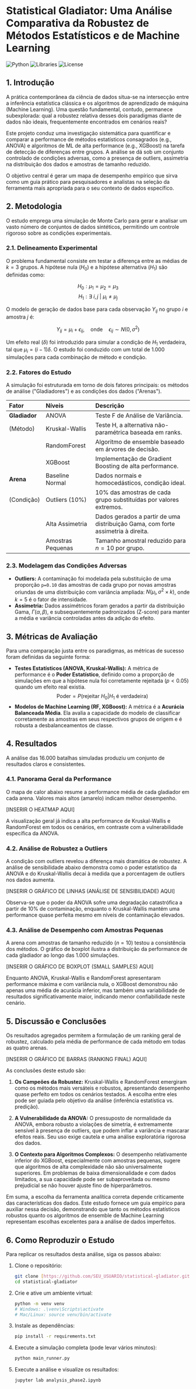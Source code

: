 # Statistical Gladiator: Uma Análise Comparativa da Robustez de Métodos Estatísticos e de Machine Learning

![Python](https://img.shields.io/badge/Python-3.9%2B-blue.svg)
![Libraries](https://img.shields.io/badge/Bibliotecas-Pandas%20%7C%20Scikit--Learn%20%7C%20XGBoost-orange.svg)
![License](https://img.shields.io/badge/Licen%C3%A7a-MIT-green.svg)

## 1. Introdução

A prática contemporânea da ciência de dados situa-se na intersecção entre a inferência estatística clássica e os algoritmos de aprendizado de máquina (Machine Learning). Uma questão fundamental, contudo, permanece subexplorada: qual a robustez relativa desses dois paradigmas diante de dados não ideais, frequentemente encontrados em cenários reais?

Este projeto conduz uma investigação sistemática para quantificar e comparar a performance de métodos estatísticos consagrados (e.g., ANOVA) e algoritmos de ML de alta performance (e.g., XGBoost) na tarefa de detecção de diferenças entre grupos. A análise se dá sob um conjunto controlado de condições adversas, como a presença de outliers, assimetria na distribuição dos dados e amostras de tamanho reduzido.

O objetivo central é gerar um mapa de desempenho empírico que sirva como um guia prático para pesquisadores e analistas na seleção da ferramenta mais apropriada para o seu contexto de dados específico.

## 2. Metodologia

O estudo emprega uma simulação de Monte Carlo para gerar e analisar um vasto número de conjuntos de dados sintéticos, permitindo um controle rigoroso sobre as condições experimentais.

### 2.1. Delineamento Experimental

O problema fundamental consiste em testar a diferença entre as médias de $k=3$ grupos. A hipótese nula ($H_0$) e a hipótese alternativa ($H_1$) são definidas como:

$$H_0: \mu_1 = \mu_2 = \mu_3$$
$$H_1: \exists \ i,j \ | \ \mu_i \neq \mu_j$$

O modelo de geração de dados base para cada observação $Y_{ij}$ no grupo $i$ e amostra $j$ é:

$$Y_{ij} = \mu_i + \epsilon_{ij}, \quad \text{onde} \quad \epsilon_{ij} \sim N(0, \sigma^2)$$

Um efeito real ($\delta$) foi introduzido para simular a condição de $H_1$ verdadeira, tal que $\mu_i = (i-1)\delta$. O estudo foi conduzido com um total de 1.000 simulações para cada combinação de método e condição.

### 2.2. Fatores do Estudo

A simulação foi estruturada em torno de dois fatores principais: os métodos de análise ("Gladiadores") e as condições dos dados ("Arenas").

| Fator | Níveis | Descrição |
| :--- | :--- | :--- |
| **Gladiador** | ANOVA | Teste F de Análise de Variância. |
| (Método) | Kruskal-Wallis | Teste H, a alternativa não-paramétrica baseada em ranks. |
| | RandomForest | Algoritmo de ensemble baseado em árvores de decisão. |
| | XGBoost | Implementação de Gradient Boosting de alta performance. |
| **Arena** | Baseline Normal | Dados normais e homocedásticos, condição ideal. |
| (Condição) | Outliers (10%) | 10% das amostras de cada grupo substituídas por valores extremos. |
| | Alta Assimetria | Dados gerados a partir de uma distribuição Gama, com forte assimetria à direita. |
| | Amostras Pequenas | Tamanho amostral reduzido para $n=10$ por grupo. |

### 2.3. Modelagem das Condições Adversas

* **Outliers:** A contaminação foi modelada pela substituição de uma proporção `p=0.10` das amostras de cada grupo por novas amostras oriundas de uma distribuição com variância ampliada: $N(\mu_i, \sigma^2 \times k)$, onde $k=5$ é o fator de intensidade.
* **Assimetria:** Dados assimétricos foram gerados a partir da distribuição Gama, $\Gamma(\alpha, \beta)$, e subsequentemente padronizados (Z-score) para manter a média e variância controladas antes da adição do efeito.

## 3. Métricas de Avaliação

Para uma comparação justa entre os paradigmas, as métricas de sucesso foram definidas da seguinte forma:

* **Testes Estatísticos (ANOVA, Kruskal-Wallis):** A métrica de performance é o **Poder Estatístico**, definido como a proporção de simulações em que a hipótese nula foi corretamente rejeitada ($p < 0.05$) quando um efeito real existia.
    $$ \text{Poder} = P(\text{rejeitar } H_0 | H_1 \text{ é verdadeira}) $$
* **Modelos de Machine Learning (RF, XGBoost):** A métrica é a **Acurácia Balanceada Média**. Ela avalia a capacidade do modelo de classificar corretamente as amostras em seus respectivos grupos de origem e é robusta a desbalanceamentos de classe.

## 4. Resultados

A análise das 16.000 batalhas simuladas produziu um conjunto de resultados claros e consistentes.

### 4.1. Panorama Geral da Performance

O mapa de calor abaixo resume a performance média de cada gladiador em cada arena. Valores mais altos (amarelo) indicam melhor desempenho.

[INSERIR O HEATMAP AQUI]

A visualização geral já indica a alta performance de Kruskal-Wallis e RandomForest em todos os cenários, em contraste com a vulnerabilidade específica da ANOVA.

### 4.2. Análise de Robustez a Outliers

A condição com outliers revelou a diferença mais dramática de robustez. A análise de sensibilidade abaixo demonstra como o poder estatístico da ANOVA e do Kruskal-Wallis decai à medida que a porcentagem de outliers nos dados aumenta.

[INSERIR O GRÁFICO DE LINHAS (ANÁLISE DE SENSIBILIDADE) AQUI]

Observa-se que o poder da ANOVA sofre uma degradação catastrófica a partir de 10% de contaminação, enquanto o Kruskal-Wallis mantém uma performance quase perfeita mesmo em níveis de contaminação elevados.

### 4.3. Análise de Desempenho com Amostras Pequenas

A arena com amostras de tamanho reduzido ($n=10$) testou a consistência dos métodos. O gráfico de boxplot ilustra a distribuição da performance de cada gladiador ao longo das 1.000 simulações.

[INSERIR O GRÁFICO DE BOXPLOT (SMALL SAMPLES) AQUI]

Enquanto ANOVA, Kruskal-Wallis e RandomForest apresentaram performance máxima e com variância nula, o XGBoost demonstrou não apenas uma média de acurácia inferior, mas também uma variabilidade de resultados significativamente maior, indicando menor confiabilidade neste cenário.

## 5. Discussão e Conclusões

Os resultados agregados permitem a formulação de um ranking geral de robustez, calculado pela média de performance de cada método em todas as quatro arenas.

[INSERIR O GRÁFICO DE BARRAS (RANKING FINAL) AQUI]

As conclusões deste estudo são:

1.  **Os Campeões da Robustez:** Kruskal-Wallis e RandomForest emergiram como os métodos mais versáteis e robustos, apresentando desempenho quase perfeito em todos os cenários testados. A escolha entre eles pode ser guiada pelo objetivo da análise (inferência estatística vs. predição).

2.  **A Vulnerabilidade da ANOVA:** O pressuposto de normalidade da ANOVA, embora robusto a violações de simetria, é extremamente sensível à presença de outliers, que podem inflar a variância e mascarar efeitos reais. Seu uso exige cautela e uma análise exploratória rigorosa dos dados.

3.  **O Contexto para Algoritmos Complexos:** O desempenho relativamente inferior do XGBoost, especialmente com amostras pequenas, sugere que algoritmos de alta complexidade não são universalmente superiores. Em problemas de baixa dimensionalidade e com dados limitados, a sua capacidade pode ser subaproveitada ou mesmo prejudicial se não houver ajuste fino de hiperparâmetros.

Em suma, a escolha da ferramenta analítica correta depende criticamente das características dos dados. Este estudo fornece um guia empírico para auxiliar nessa decisão, demonstrando que tanto os métodos estatísticos robustos quanto os algoritmos de ensemble de Machine Learning representam escolhas excelentes para a análise de dados imperfeitos.

## 6. Como Reproduzir o Estudo

Para replicar os resultados desta análise, siga os passos abaixo:

1.  Clone o repositório:
    ```bash
    git clone [https://github.com/SEU_USUARIO/statistical-gladiator.git](https://github.com/SEU_USUARIO/statistical-gladiator.git)
    cd statistical-gladiator
    ```
2.  Crie e ative um ambiente virtual:
    ```bash
    python -m venv venv
    # Windows: .\venv\Scripts\activate
    # Mac/Linux: source venv/bin/activate
    ```
3.  Instale as dependências:
    ```bash
    pip install -r requirements.txt
    ```
4.  Execute a simulação completa (pode levar vários minutos):
    ```bash
    python main_runner.py
    ```
5.  Execute a análise e visualize os resultados:
    ```bash
    jupyter lab analysis_phase2.ipynb
    ```